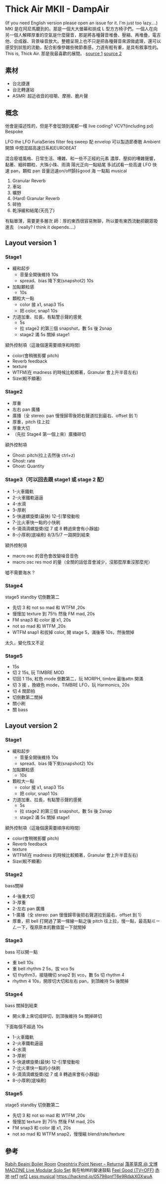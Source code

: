# Thick Air MKII - DampAir
(If you need English version please open an issue for it. I'm just too lazy....)
MKI 是在阿尼馬聽到的。那是一個大大螢幕和排成 L 型方方椅子們。一個人在向另一個人解釋厚重的空氣是什麼聲音，那是將各種聲音堆疊、壓縮、再堆疊，電吉他、合成器、背景噪音放大。整體呈現上也不只是把各種聲音來源做處理，還可以感受到狀態的流動，配合影像參雜些微節奏感，力道有輕有重，是具有敘事性的。
This is, Thick Air.
那是我最喜歡的展間。
[source 1](https://vimeo.com/401414319)
[source 2](https://www.instagram.com/p/CHxvo80IQx-/)

## 素材
* 台北捷運
* 台北轉運站
* ASMR: 超近收音的咀嚼、摩擦、脆片聲


## 概念
他會是描述性的，但是不會從頭到尾都一樣
live coding?
VCV?(including pd)
Bespoke


LFO the LFO
FuriaSeries
filter feq sweep 配 envelop 可以製造節奏敢
Ambient 開頭
中間混超高速日系和EUROBEAT

混合廢墟風格、日常生活、嘈雜、和一些不正經的元素
濃厚、壓抑的嘈雜聲響，黏著、細碎顆粒、大珠小珠、雨滴
陽光正向一點結尾
多試試看一些高速 LFO
快速 pan，顆粒 pan
音量迅速on/off顫抖good
海
一點點 musical

1. Granular Reverb
2. 車站
3. 曠野
4. (Hard) Granular Reverb
5. 碎拍
6. 乾淨緩和結尾(天亮了)

有點單薄，需要更多層次
師：厚的東西很容易無聊，所以要有東西流動把觀眾吸進去
（really? I think it depends....）

## Layout version 1

### Stage1
* 緩和起步
    * 音量全開後維持 10s
    * spread、bias 降下來(snapshot2) 10s
* 加點顆粒感
    * 10s
* 顆粒大一點
    * color 接 x1, snap3 15s
    * 把 color, snap1 10s
* 力道加重、拉長，有點警示聲的感覺
    * 5s
    * 拉 stage2 的第三個 snapshot，數 5s 後 2snap
    * stage2 滿 5s 關掉 stage1

額外控制項（這幾個還需要順序和時間）
* color(會稍微影響 pitch)
* Reverb feedback
* texture
* WTFM(在 madness 的時候比較顯著，Granular 會上升半音左右)
* Size(較不顯著)

### Stage2
* 厚重
* 左右 pan 廣播
* 廣播（全 stereo: pan 慢慢歸零後把右聲道拉到最右、offset 到 1）
* 厚重，pitch 往上拉
* 厚重大切
* （先拉 Stage4 第一個上來）廣播碎切

額外控制項
* Ghost: pitch(拉上去然後 ctrl+z)
* Ghost: rate
* Ghost: Quantity

### Stage3（可以回去跟 stage1 或 stage 2 配）
* 1-火車鐵軌
* 2-火車鐵軌逼逼
* 4-水滴
* 3-厚刷
* 5-快速螺旋槳(最快) 12-引擎發動啦
* 7-比火車快一點的小快刷
* 6-滴滴滴螺旋槳(從 7 或 8 轉過來會有小靜謐)
* 8-小厚刷(底噪刷)
8/3/5/7 一路開到結束

額外控制項
* macro osc 的音色會改變噪音音色
* macro osc res mod 的量（全關的話低音會減少，沒那麼厚重沒那麼兇）

噓不需要海水？

### Stage4
stage5 standby 切倒數第二
* 先切 3 和 not so mad 和 WTFM ,20s
* 慢慢加 texture 到 75％ 然後 FM mad, 20s
* FM snap3 和 color 接 x1, 20s
* not so mad 和 WTFM ,20s
* WTFM snap1 和拔掉 color, 開 stage 5，滿後等 10s，然後關掉

太久，變化性又不足

### Stage5
* 15s
* 切 2 15s, 玩 TIMBRE MOD
* 切回 1 15s, 紅色 mode 倒數第二，玩 MORPH, timbre 最後attn 開滿
* 切 3 接 ，換綠色 mode，TIMBRE LFO，玩 Harmonics, 20s
* 切 4 關節拍
* 切倒數第二關掉
* 關小刷
* 關 bass

## Layout version 2

### Stage1
* 緩和起步
    * 音量全開後維持 10s
    * spread、bias 降下來(snapshot2) 10s
* 加點顆粒感
    * 10s
* 顆粒大一點
    * color 接 x1, snap3 15s
    * 把 color, snap1 10s
* 力道加重、拉長，有點警示聲的感覺
    * 5s
    * 拉 stage2 的第三個 snapshot，數 5s 後 2snap
    * stage2 滿 5s 關掉 stage1

額外控制項（這幾個還需要順序和時間）
* color(會稍微影響 pitch)
* Reverb feedback
* texture
* WTFM(在 madness 的時候比較顯著，Granular 會上升半音左右)
* Size(較不顯著)

### Stage2
bass關掉
* 4-後重大切
* 3-厚重
* 2-左右 pan 廣播
* 1-廣播（全 stereo: pan 慢慢歸零後把右聲道拉到最右、offset 到 1）
* 厚重，把 bell 打開過了第一條線一點之後 pitch 往上拉，慢一點，最高點ㄍㄧㄥ一下，復原原本的數值當一下就關掉

### Stage3
bass 可以開一點
* 重 bell 10s
* 重 bell rhythm 2 5s，拔 vco 5s
* 切 thythm3，接隨機切 snap2 到 vco，數 5s 切 rhythm 4
* rhythm 4 10s，開厚切大切和左右 pan，到頂維持 5s 後關掉

### Stage4
bass 關掉到結束
* 開火車上來切成碎切，到頂後維持 5s 關掉碎切

下面每個不超過 10s
* 1-火車鐵軌
* 2-火車鐵軌逼逼
* 4-水滴
* 3-厚刷
* 5-快速螺旋槳(最快) 12-引擎發動啦
* 7-比火車快一點的小快刷
* 6-滴滴滴螺旋槳(從 7 或 8 轉過來會有小靜謐)
* 8-小厚刷(底噪刷)

### Stage5
stage5 standby 切倒數第二
* 先切 3 和 not so mad 和 WTFM ,20s
* 慢慢加 texture 到 75％ 然後 FM mad, 20s
* FM snap3 和 color 接 x1, 20s
* not so mad 和 WTFM snap2，慢慢縮 blend/rate/texture

## 參考
[Rabih Beaini Boiler Room](https://www.youtube.com/watch?v=DEl99zg6SIE)
[Oneohtrix Point Never – Returnal](https://open.spotify.com/playlist/3yrRC8NTXZkI24fTVDLy1E?si=de17322b5b434068)
[落差草原 @ 文博](https://www.instagram.com/prairiewwww/)
[MADZINE Live Modular Solo Set](https://www.youtube.com/watch?v=5-2sjphTtGQ)
我在柏林的變速鼓點
[Feel Good (TV=OFF)](https://www.youtube.com/watch?v=6Cw3rFbkucY)
[赤地](https://www.youtube.com/watch?v=Zg_huKvBWPc)
[ref1](https://twitter.com/williamfieldsy/status/1401907633951543300)
[ref2](https://twitter.com/williamfieldsy/status/1399364991950667776)
[Less musical](https://www.youtube.com/watch?v=ibdYID54Zjs&list=PL7ytSr9XESxDAZoz8hrcws-BHatViLU3s&index=36)
https://hackmd.io/05798qnfT6e9RdskXGXwuA
